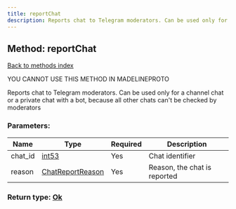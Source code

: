 ```yaml
---
title: reportChat
description: Reports chat to Telegram moderators. Can be used only for a channel chat or a private chat with a bot, because all other chats can't be checked by moderators
---
```

## Method: reportChat  
[Back to methods index](index.md)


YOU CANNOT USE THIS METHOD IN MADELINEPROTO


Reports chat to Telegram moderators. Can be used only for a channel chat or a private chat with a bot, because all other chats can't be checked by moderators

### Parameters:

| Name     |    Type       | Required | Description |
|----------|---------------|----------|-------------|
|chat\_id|[int53](../types/int53.md) | Yes|Chat identifier|
|reason|[ChatReportReason](../types/ChatReportReason.md) | Yes|Reason, the chat is reported|


### Return type: [Ok](../types/Ok.md)

